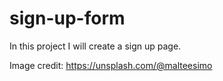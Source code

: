 # sign-up-form

In this project I will create a sign up page.

Image credit: https://unsplash.com/@malteesimo 